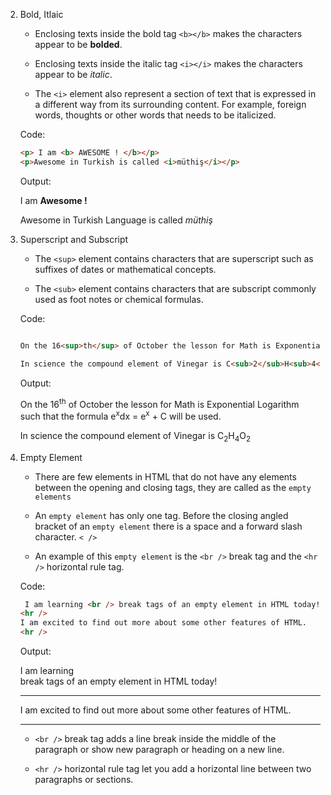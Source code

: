 2. Bold, Itlaic

    - Enclosing texts inside the bold tag `<b></b>` makes the characters appear to be <b>bolded</b>.

    - Enclosing texts inside the italic tag `<i></i>` makes the characters appear to be <i>italic</i>.
    
    - The `<i>` element also represent a section of text that is expressed in a different way from its surrounding content. For example, foreign words, thoughts or other words that needs to be italicized.

    Code:
    ```html
    <p> I am <b> AWESOME ! </b></p>
    <p>Awesome in Turkish is called <i>müthiş</i></p>

    ```

    Output:

     <p> I am <b> Awesome ! </b></p>
    <p>Awesome in Turkish Language is called <i>müthiş</i></p>

3. Superscript and Subscript

    - The `<sup>` element contains characters that are superscript such as suffixes of dates or mathematical concepts.
    
    - The `<sub>` element contains characters that are subscript commonly used as foot notes or chemical formulas.

    Code:

    ```html

    On the 16<sup>th</sup> of October the lesson for Math is Exponential Logarithm such that the formula e<sup>x</sup>dx = e<sup>x</sup> + C will be used.

    In science the compound element of Vinegar is C<sub>2</sub>H<sub>4</sub>O<sub>2</sub></p>
    
    ```
    Output:

     On the 16<sup>th</sup> of October the lesson for Math is Exponential Logarithm such that the formula e<sup>x</sup>dx = e<sup>x</sup> + C will be used.

    In science the compound element of Vinegar is C<sub>2</sub>H<sub>4</sub>O<sub>2</sub></p>

   
4. Empty Element
    
    - There are few elements in HTML that do not have any elements between the opening and closing tags, they are called as the `empty elements`

    - An `empty element` has only one tag. Before the closing angled bracket of an `empty element` there is a space and a forward slash character. `< />`

    - An example of this `empty element` is the `<br />` break tag and the  `<hr />` horizontal rule tag.

    Code: 

    ```html
     I am learning <br /> break tags of an empty element in HTML today!
    <hr />
    I am excited to find out more about some other features of HTML.
    <hr />

    ```
    Output:

     I am learning <br /> break tags of an empty element in HTML today!
      <hr />
    I am excited to find out more about some other features of HTML.
    <hr />

    - `<br />` break tag adds a line break inside the middle of the paragraph or show new paragraph or heading on a new line.

    - `<hr />` horizontal rule tag let you add a horizontal line between two paragraphs or sections.


   


     
     

   
